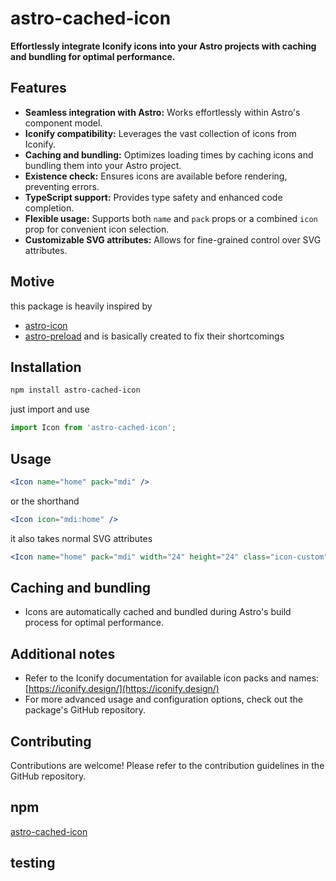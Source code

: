 # astro-cached-icon

**Effortlessly integrate Iconify icons into your Astro projects with caching and bundling for optimal performance.**

## Features

- **Seamless integration with Astro:** Works effortlessly within Astro's component model.
- **Iconify compatibility:** Leverages the vast collection of icons from Iconify.
- **Caching and bundling:** Optimizes loading times by caching icons and bundling them into your Astro project.
- **Existence check:** Ensures icons are available before rendering, preventing errors.
- **TypeScript support:** Provides type safety and enhanced code completion.
- **Flexible usage:** Supports both `name` and `pack` props or a combined `icon` prop for convenient icon selection.
- **Customizable SVG attributes:** Allows for fine-grained control over SVG attributes.


## Motive
this package is heavily inspired by 
- [astro-icon](https://github.com/natemoo-re/astro-icon)
- [astro-preload](https://github.com/LyonSyonII/astro-preload/)
and is basically created to fix their shortcomings


## Installation

```bash
npm install astro-cached-icon
```
just import and use

```jsx
import Icon from 'astro-cached-icon';

```


## Usage 

```jsx
<Icon name="home" pack="mdi" />
```

or the shorthand 
```jsx
<Icon icon="mdi:home" />
```

it also takes normal SVG attributes
```jsx
<Icon name="home" pack="mdi" width="24" height="24" class="icon-custom" style="color: red;" />
```




## Caching and bundling

- Icons are automatically cached and bundled during Astro's build process for optimal performance.

## Additional notes

- Refer to the Iconify documentation for available icon packs and names: [https://iconify.design/](https://iconify.design/)
- For more advanced usage and configuration options, check out the package's GitHub repository.

## Contributing

Contributions are welcome! Please refer to the contribution guidelines in the GitHub repository.


## npm 
[astro-cached-icon](https://www.npmjs.com/package/astro-cached-icon)

## testing